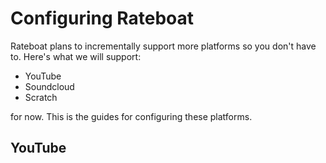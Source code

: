 # Configuring Rateboat

Rateboat plans to incrementally support more platforms so you don't have to. Here's what we will support:

- YouTube
- Soundcloud
- Scratch

for now. This is the guides for configuring these platforms.

## YouTube
